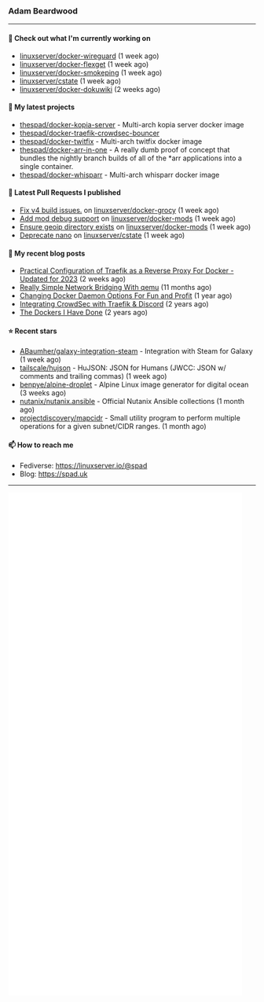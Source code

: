 ### Adam Beardwood
---
#### 👷 Check out what I'm currently working on

- [linuxserver/docker-wireguard](https://github.com/linuxserver/docker-wireguard) (1 week ago)
- [linuxserver/docker-flexget](https://github.com/linuxserver/docker-flexget) (1 week ago)
- [linuxserver/docker-smokeping](https://github.com/linuxserver/docker-smokeping) (1 week ago)
- [linuxserver/cstate](https://github.com/linuxserver/cstate) (1 week ago)
- [linuxserver/docker-dokuwiki](https://github.com/linuxserver/docker-dokuwiki) (2 weeks ago)

#### 🌱 My latest projects

- [thespad/docker-kopia-server](https://github.com/thespad/docker-kopia-server) - Multi-arch kopia server docker image 
- [thespad/docker-traefik-crowdsec-bouncer](https://github.com/thespad/docker-traefik-crowdsec-bouncer)
- [thespad/docker-twitfix](https://github.com/thespad/docker-twitfix) - Multi-arch twitfix docker image
- [thespad/docker-arr-in-one](https://github.com/thespad/docker-arr-in-one) - A really dumb proof of concept that bundles the nightly branch builds of all of the *arr applications into a single container.
- [thespad/docker-whisparr](https://github.com/thespad/docker-whisparr) - Multi-arch whisparr docker image

#### 🔨 Latest Pull Requests I published

- [Fix v4 build issues.](https://github.com/linuxserver/docker-grocy/pull/69) on [linuxserver/docker-grocy](https://github.com/linuxserver/docker-grocy) (1 week ago)
- [Add mod debug support](https://github.com/linuxserver/docker-mods/pull/735) on [linuxserver/docker-mods](https://github.com/linuxserver/docker-mods) (1 week ago)
- [Ensure geoip directory exists](https://github.com/linuxserver/docker-mods/pull/734) on [linuxserver/docker-mods](https://github.com/linuxserver/docker-mods) (1 week ago)
- [Deprecate nano](https://github.com/linuxserver/cstate/pull/169) on [linuxserver/cstate](https://github.com/linuxserver/cstate) (1 week ago)

#### 📜 My recent blog posts

- [Practical Configuration of Traefik as a Reverse Proxy For Docker - Updated for 2023](https://spad.uk/practical-configuration-of-traefik-as-a-reverse-proxy-for-docker-updated-for-2023/) (2 weeks ago)
- [Really Simple Network Bridging With qemu](https://spad.uk/really-simple-network-bridging-with-qemu/) (11 months ago)
- [Changing Docker Daemon Options For Fun and Profit](https://spad.uk/changing-docker-daemon-options-for-fun-and-profit/) (1 year ago)
- [Integrating CrowdSec with Traefik &amp; Discord](https://spad.uk/integrating-crowdsec-with-traefik-discord/) (2 years ago)
- [The Dockers I Have Done](https://spad.uk/the-dockers-ive-done/) (2 years ago)

#### ⭐ Recent stars

- [ABaumher/galaxy-integration-steam](https://github.com/ABaumher/galaxy-integration-steam) - Integration with Steam for Galaxy (1 week ago)
- [tailscale/hujson](https://github.com/tailscale/hujson) - HuJSON: JSON for Humans (JWCC: JSON w/ comments and trailing commas) (1 week ago)
- [benpye/alpine-droplet](https://github.com/benpye/alpine-droplet) - Alpine Linux image generator for digital ocean (3 weeks ago)
- [nutanix/nutanix.ansible](https://github.com/nutanix/nutanix.ansible) - Official Nutanix Ansible collections (1 month ago)
- [projectdiscovery/mapcidr](https://github.com/projectdiscovery/mapcidr) - Small utility program to perform multiple operations for a given subnet/CIDR ranges. (1 month ago)

#### 📫 How to reach me
- Fediverse: https://linuxserver.io/@spad
- Blog: https://spad.uk
---
<img src="https://raw.githubusercontent.com/thespad/thespad/main/github-metrics.svg">

